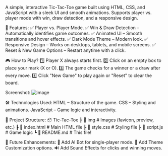 A simple, interactive Tic-Tac-Toe game built using HTML, CSS, and JavaScript with a sleek UI and smooth animations. Supports player vs. player mode with win, draw detection, and a responsive design.

🚀 Features:
✅ Player vs. Player Mode.
✅ Win & Draw Detection – Automatically identifies game outcomes.
✅ Animated UI – Smooth transitions and hover effects.
✅ Dark Mode Theme – Modern look.
✅ Responsive Design – Works on desktops, tablets, and mobile screens.
✅ Reset & New Game Options – Restart anytime with a click.

🎮 How to Play?
1️⃣ Player X always starts first.
2️⃣ Click on an empty box to place your mark (X or O).
3️⃣ The game checks for a winner or a draw after every move.
4️⃣ Click "New Game" to play again or "Reset" to clear the board.

Screenshot:
![image](https://github.com/user-attachments/assets/e21c60df-8419-4921-af92-8b682bc34e4d)

🛠️ Technologies Used:
HTML – Structure of the game.
CSS – Styling and animations.
JavaScript – Game logic and interactivity.

📂 Project Structure:
📦 Tic-Tac-Toe
 ┣ 📂 img          # Images (favicon, preview, etc.)
 ┣ 📜 index.html   # Main HTML file
 ┣ 📜 style.css    # Styling file
 ┣ 📜 script.js    # Game logic
 ┗ 📜 README.md    # This file!

📌 Future Enhancements:
🚀 Add AI Bot for single-player mode.
🎨 Add Theme Customization options.
🔊 Add Sound Effects for clicks and winning moves.
